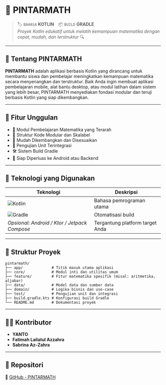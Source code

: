 # 🧠 PINTARMATH

> 🏷️ `BAHASA` **KOTLIN** 📦 `BUILD` **GRADLE**  
> _Proyek Kotlin edukatif untuk melatih kemampuan matematika dengan cepat, mudah, dan terstruktur_ 🔍

---

## 📘 Tentang PINTARMATH

**PINTARMATH** adalah aplikasi berbasis Kotlin yang dirancang untuk membantu siswa dan pembelajar meningkatkan kemampuan matematika secara menyenangkan dan terstruktur. Baik Anda ingin membuat aplikasi pembelajaran mobile, alat bantu desktop, atau modul latihan dalam sistem yang lebih besar, PINTARMATH menyediakan fondasi modular dan teruji berbasis Kotlin yang siap dikembangkan.

---

## 🚀 Fitur Unggulan

- 🎯 Modul Pembelajaran Matematika yang Terarah
- 🧱 Struktur Kode Modular dan Skalabel
- 🔧 Mudah Dikembangkan dan Disesuaikan
- 🧪 Pengujian Unit Terintegrasi
- 🛠️ Sistem Build Gradle
- 📱 Siap Diperluas ke Android atau Backend

---

## 🧰 Teknologi yang Digunakan

| Teknologi  | Deskripsi                         |
|------------|-----------------------------------|
| ![Kotlin](https://img.shields.io/badge/Kotlin-7F52FF?logo=kotlin&logoColor=white) | Bahasa pemrograman utama |
| ![Gradle](https://img.shields.io/badge/Gradle-02303A?logo=gradle&logoColor=white) | Otomatisasi build |
| *Opsional: Android / Ktor / Jetpack Compose* | Tergantung platform target Anda |

---

## 🧾 Struktur Proyek

```
pintarmath/
├── app/             # Titik masuk utama aplikasi
├── core/            # Modul inti dan utilitas umum
├── feature/         # Fitur matematika spesifik (misal: aritmetika, aljabar)
├── data/            # Model data dan sumber data
├── domain/          # Logika bisnis dan use-case
├── test/            # Pengujian unit dan integrasi
├── build.gradle.kts # Konfigurasi build Gradle
└── README.md        # Dokumentasi proyek
```

---

## 👨‍💻 Kontributor

- **YANTO**
- **Fatimah Lailatul Azzahra**
- **Sabrina Az-Zahra**

---

## 🔗 Repositori

📎 [GitHub - PINTARMATH](https://github.com/codebyyanto/PINTARMATH.git)
